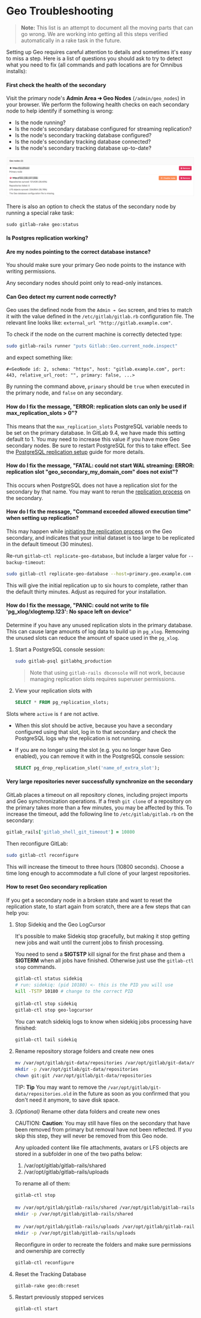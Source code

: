 # Geo Troubleshooting

>**Note:**
This list is an attempt to document all the moving parts that can go wrong.
We are working into getting all this steps verified automatically in a
rake task in the future.

Setting up Geo requires careful attention to details and sometimes it's easy to
miss a step. Here is a list of questions you should ask to try to detect
what you need to fix (all commands and path locations are for Omnibus installs):

#### First check the health of the secondary

Visit the primary node's **Admin Area ➔ Geo Nodes** (`/admin/geo_nodes`) in
your browser. We perform the following health checks on each secondary node
to help identify if something is wrong:

- Is the node running?
- Is the node's secondary database configured for streaming replication?
- Is the node's secondary tracking database configured?
- Is the node's secondary tracking database connected?
- Is the node's secondary tracking database up-to-date?

![Geo health check](img/geo_node_healthcheck.png)

There is also an option to check the status of the secondary node by running a special rake task:

```
sudo gitlab-rake geo:status
```

#### Is Postgres replication working?

#### Are my nodes pointing to the correct database instance?

You should make sure your primary Geo node points to the instance with
writing permissions.

Any secondary nodes should point only to read-only instances.

#### Can Geo detect my current node correctly?

Geo uses the defined node from the `Admin ➔ Geo` screen, and tries to match
it with the value defined in the `/etc/gitlab/gitlab.rb` configuration file.
The relevant line looks like: `external_url "http://gitlab.example.com"`.

To check if the node on the current machine is correctly detected type:

```bash
sudo gitlab-rails runner "puts Gitlab::Geo.current_node.inspect"
```

and expect something like:

```
#<GeoNode id: 2, schema: "https", host: "gitlab.example.com", port: 443, relative_url_root: "", primary: false, ...>
```

By running the command above, `primary` should be `true` when executed in
the primary node, and `false` on any secondary.

#### How do I fix the message, "ERROR:  replication slots can only be used if max_replication_slots > 0"?

This means that the `max_replication_slots` PostgreSQL variable needs to
be set on the primary database. In GitLab 9.4, we have made this setting
default to 1. You may need to increase this value if you have more Geo
secondary nodes. Be sure to restart PostgreSQL for this to take
effect. See the [PostgreSQL replication
setup][database-pg-replication] guide for more details.

#### How do I fix the message, "FATAL:  could not start WAL streaming: ERROR:  replication slot "geo_secondary_my_domain_com" does not exist"?

This occurs when PostgreSQL does not have a replication slot for the
secondary by that name. You may want to rerun the [replication
process](database.md) on the secondary.

#### How do I fix the message, "Command exceeded allowed execution time" when setting up replication?

This may happen while [initiating the replication process][database-start-replication] on the Geo secondary, 
and indicates that your initial dataset is too large to be replicated in the default timeout (30 minutes).

Re-run `gitlab-ctl replicate-geo-database`, but include a larger value for
`--backup-timeout`:

```bash
sudo gitlab-ctl replicate-geo-database --host=primary.geo.example.com --slot-name=secondary_geo_example_com --backup-timeout=21600
```

This will give the initial replication up to six hours to complete, rather than
the default thirty minutes. Adjust as required for your installation.

#### How do I fix the message, "PANIC: could not write to file 'pg_xlog/xlogtemp.123': No space left on device"

Determine if you have any unused replication slots in the primary database.  This can cause large amounts of 
log data to build up in `pg_xlog`. Removing the unused slots can reduce the amount of space used in the `pg_xlog`.

1. Start a PostgreSQL console session:

    ```bash
    sudo gitlab-psql gitlabhq_production
    ```

    > Note that using `gitlab-rails dbconsole` will not work, because managing replication slots requires 
      superuser permissions.

2. View your replication slots with

    ```sql
    SELECT * FROM pg_replication_slots;
    ```

Slots where `active` is `f` are not active.

- When this slot should be active, because you have a secondary configured using that slot,
  log in to that secondary and check the PostgreSQL logs why the replication is not running.

- If you are no longer using the slot (e.g. you no longer have Geo enabled), you can remove it with in the 
  PostgreSQL console session:

    ```sql
    SELECT pg_drop_replication_slot('name_of_extra_slot');
    ```

#### Very large repositories never successfully synchronize on the secondary

GitLab places a timeout on all repository clones, including project imports
and Geo synchronization operations. If a fresh `git clone` of a repository
on the primary takes more than a few minutes, you may be affected by this.
To increase the timeout, add the following line to `/etc/gitlab/gitlab.rb`
on the secondary:

```ruby
gitlab_rails['gitlab_shell_git_timeout'] = 10800
```

Then reconfigure GitLab:

```bash
sudo gitlab-ctl reconfigure
```

This will increase the timeout to three hours (10800 seconds). Choose a time
long enough to accommodate a full clone of your largest repositories.

#### How to reset Geo secondary replication

If you get a secondary node in a broken state and want to reset the replication state,
to start again from scratch, there are a few steps that can help you:

1. Stop Sidekiq and the Geo LogCursor

    It's possible to make Sidekiq stop gracefully, but making it stop getting new jobs and
    wait until the current jobs to finish processing.
    
    You need to send a **SIGTSTP** kill signal for the first phase and them a **SIGTERM**
    when all jobs have finished. Otherwise just use the `gitlab-ctl stop` commands.
    
    ```bash
    gitlab-ctl status sidekiq
    # run: sidekiq: (pid 10180) <- this is the PID you will use
    kill -TSTP 10180 # change to the correct PID
    
    gitlab-ctl stop sidekiq
    gitlab-ctl stop geo-logcursor
    ```
    
    You can watch sidekiq logs to know when sidekiq jobs processing have finished:
    
    ```bash
    gitlab-ctl tail sidekiq
    ```

1. Rename repository storage folders and create new ones

    ```bash
    mv /var/opt/gitlab/git-data/repositories /var/opt/gitlab/git-data/repositories.old
    mkdir -p /var/opt/gitlab/git-data/repositories
    chown git:git /var/opt/gitlab/git-data/repositories
    ```
    
    TIP: **Tip**
    You may want to remove the `/var/opt/gitlab/git-data/repositories.old` in the future
    as soon as you confirmed that you don't need it anymore, to save disk space.
    
1. _(Optional)_ Rename other data folders and create new ones

    CAUTION: **Caution**:
    You may still have files on the secondary that have been removed from primary but 
    removal have not been reflected. If you skip this step, they will never be removed
    from this Geo node.
    
    Any uploaded content like file attachments, avatars or LFS objects are stored in a
    subfolder in one of the two paths below:
    
    1. /var/opt/gitlab/gitlab-rails/shared
    1. /var/opt/gitlab/gitlab-rails/uploads
    
    To rename all of them:
    
    ```bash
    gitlab-ctl stop
 
    mv /var/opt/gitlab/gitlab-rails/shared /var/opt/gitlab/gitlab-rails/shared.old
    mkdir -p /var/opt/gitlab/gitlab-rails/shared
 
    mv /var/opt/gitlab/gitlab-rails/uploads /var/opt/gitlab/gitlab-rails/uploads.old
    mkdir -p /var/opt/gitlab/gitlab-rails/uploads
    ```
    
    Reconfigure in order to recreate the folders and make sure permissions and ownership
    are correctly
    
    ```bash
    gitlab-ctl reconfigure
    ```

1. Reset the Tracking Database

    ```bash
    gitlab-rake geo:db:reset
    ```

1. Restart previously stopped services

    ```bash
    gitlab-ctl start
    ```

[database-start-replication]: database.md#step-3-initiate-the-replication-process
[database-pg-replication]: database.md#postgresql-replication
